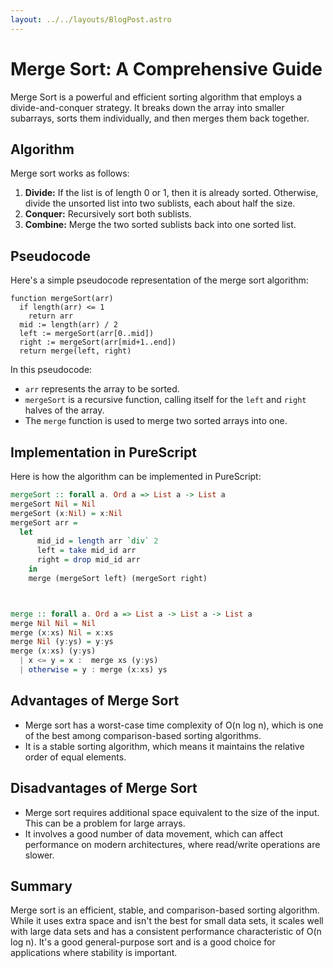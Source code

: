 ```yaml
---
layout: ../../layouts/BlogPost.astro
---
```


# Merge Sort: A Comprehensive Guide

Merge Sort is a powerful and efficient sorting algorithm that employs a divide-and-conquer strategy. It breaks down the array into smaller subarrays, sorts them individually, and then merges them back together.

## Algorithm

Merge sort works as follows:

1. **Divide:** If the list is of length 0 or 1, then it is already sorted. Otherwise, divide the unsorted list into two sublists, each about half the size.
2. **Conquer:** Recursively sort both sublists.
3. **Combine:** Merge the two sorted sublists back into one sorted list.

## Pseudocode

Here's a simple pseudocode representation of the merge sort algorithm:

```
function mergeSort(arr)
  if length(arr) <= 1
    return arr
  mid := length(arr) / 2
  left := mergeSort(arr[0..mid])
  right := mergeSort(arr[mid+1..end])
  return merge(left, right)
```

In this pseudocode:

- `arr` represents the array to be sorted.
- `mergeSort` is a recursive function, calling itself for the `left` and `right` halves of the array.
- The `merge` function is used to merge two sorted arrays into one.

## Implementation in PureScript

Here is how the algorithm can be implemented in PureScript:

```purescript
mergeSort :: forall a. Ord a => List a -> List a
mergeSort Nil = Nil 
mergeSort (x:Nil) = x:Nil
mergeSort arr = 
  let 
      mid_id = length arr `div` 2
      left = take mid_id arr 
      right = drop mid_id arr 
    in 
    merge (mergeSort left) (mergeSort right)



merge :: forall a. Ord a => List a -> List a -> List a
merge Nil Nil = Nil 
merge (x:xs) Nil = x:xs 
merge Nil (y:ys) = y:ys
merge (x:xs) (y:ys)
  | x <= y = x :  merge xs (y:ys)
  | otherwise = y : merge (x:xs) ys
```


## Advantages of Merge Sort

- Merge sort has a worst-case time complexity of O(n log n), which is one of the best among comparison-based sorting algorithms.
- It is a stable sorting algorithm, which means it maintains the relative order of equal elements.

## Disadvantages of Merge Sort

- Merge sort requires additional space equivalent to the size of the input. This can be a problem for large arrays.
- It involves a good number of data movement, which can affect performance on modern architectures, where read/write operations are slower.

## Summary

Merge sort is an efficient, stable, and comparison-based sorting algorithm. While it uses extra space and isn't the best for small data sets, it scales well with large data sets and has a consistent performance characteristic of O(n log n). It's a good general-purpose sort and is a good choice for applications where stability is important.